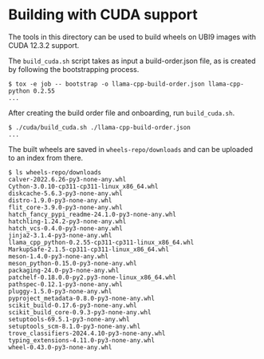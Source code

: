 # Building with CUDA support

The tools in this directory can be used to build wheels on UBI9 images
with CUDA 12.3.2 support.

The `build_cuda.sh` script takes as input a build-order.json file, as
is created by following the bootstrapping process.

```
$ tox -e job -- bootstrap -o llama-cpp-build-order.json llama-cpp-python 0.2.55
...
```

After creating the build order file and onboarding, run
`build_cuda.sh`.

```
$ ./cuda/build_cuda.sh ./llama-cpp-build-order.json
...
```

The built wheels are saved in `wheels-repo/downloads` and can be
uploaded to an index from there.

```
$ ls wheels-repo/downloads
calver-2022.6.26-py3-none-any.whl
Cython-3.0.10-cp311-cp311-linux_x86_64.whl
diskcache-5.6.3-py3-none-any.whl
distro-1.9.0-py3-none-any.whl
flit_core-3.9.0-py3-none-any.whl
hatch_fancy_pypi_readme-24.1.0-py3-none-any.whl
hatchling-1.24.2-py3-none-any.whl
hatch_vcs-0.4.0-py3-none-any.whl
jinja2-3.1.4-py3-none-any.whl
llama_cpp_python-0.2.55-cp311-cp311-linux_x86_64.whl
MarkupSafe-2.1.5-cp311-cp311-linux_x86_64.whl
meson-1.4.0-py3-none-any.whl
meson_python-0.15.0-py3-none-any.whl
packaging-24.0-py3-none-any.whl
patchelf-0.18.0.0-py2.py3-none-linux_x86_64.whl
pathspec-0.12.1-py3-none-any.whl
pluggy-1.5.0-py3-none-any.whl
pyproject_metadata-0.8.0-py3-none-any.whl
scikit_build-0.17.6-py3-none-any.whl
scikit_build_core-0.9.3-py3-none-any.whl
setuptools-69.5.1-py3-none-any.whl
setuptools_scm-8.1.0-py3-none-any.whl
trove_classifiers-2024.4.10-py3-none-any.whl
typing_extensions-4.11.0-py3-none-any.whl
wheel-0.43.0-py3-none-any.whl
```
